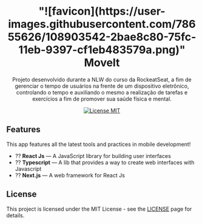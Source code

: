 <h1 align="center">
<br>
  "![favicon](https://user-images.githubusercontent.com/78655626/108903542-2bae8c80-75fc-11eb-9397-cf1eb483579a.png)"
<br>
MoveIt
</h1>

<p align="center">Projeto desenvolvido durante a NLW do curso da RockeatSeat, a fim de gerenciar o tempo de usuários na frente de um dispositivo eletrônico, controlando o tempo e auxiliando o mesmo a realização de tarefas e exercícios a fim de promover sua saúde física e mental.</p>

<p align="center">
  <a href="https://opensource.org/licenses/MIT">
    <img src="https://img.shields.io/badge/License-MIT-blue.svg" alt="License MIT">
  </a>
</p>

## Features
[//]: # (Add the features of your project here:)
This app features all the latest tools and practices in mobile development!

- ?? **React Js** — A JavaScript library for building user interfaces
- ?? **Typescript** — A lib that provides a way to create web interfaces with Javascript
- ?? **Next.js** — A web framework for React Js



## License

This project is licensed under the MIT License - see the [LICENSE](https://opensource.org/licenses/MIT) page for details.
